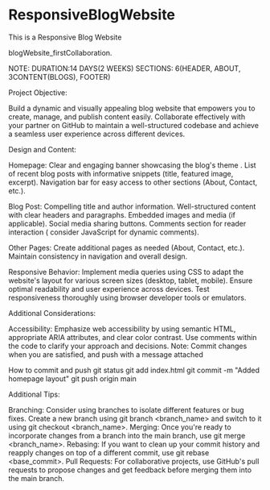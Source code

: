 # ResponsiveBlogWebsite
This is a Responsive Blog Website

blogWebsite_firstCollaboration.

NOTE: DURATION:14 DAYS(2 WEEKS) SECTIONS: 6(HEADER, ABOUT, 3CONTENT(BLOGS), FOOTER)

Project Objective:

Build a dynamic and visually appealing blog website that empowers you to create, manage, and publish content easily. Collaborate effectively with your partner on GitHub to maintain a well-structured codebase and achieve a seamless user experience across different devices.

Design and Content:

Homepage: Clear and engaging banner showcasing the blog's theme . List of recent blog posts with informative snippets (title, featured image, excerpt). Navigation bar for easy access to other sections (About, Contact, etc.).

Blog Post: Compelling title and author information. Well-structured content with clear headers and paragraphs. Embedded images and media (if applicable). Social media sharing buttons. Comments section for reader interaction ( consider JavaScript for dynamic comments).

Other Pages: Create additional pages as needed (About, Contact, etc.). Maintain consistency in navigation and overall design.

Responsive Behavior: Implement media queries using CSS to adapt the website's layout for various screen sizes (desktop, tablet, mobile). Ensure optimal readability and user experience across devices. Test responsiveness thoroughly using browser developer tools or emulators.

Additional Considerations:

Accessibility: Emphasize web accessibility by using semantic HTML, appropriate ARIA attributes, and clear color contrast. Use comments within the code to clarify your approach and decisions. Note: Commit changes when you are satisfied, and push with a message attached

How to commit and push git status git add index.html git commit -m "Added homepage layout" git push origin main

Additional Tips:

Branching: Consider using branches to isolate different features or bug fixes. Create a new branch using git branch <branch_name> and switch to it using git checkout <branch_name>. Merging: Once you're ready to incorporate changes from a branch into the main branch, use git merge <branch_name>. Rebasing: If you want to clean up your commit history and reapply changes on top of a different commit, use git rebase <base_commit>. Pull Requests: For collaborative projects, use GitHub's pull requests to propose changes and get feedback before merging them into the main branch.
